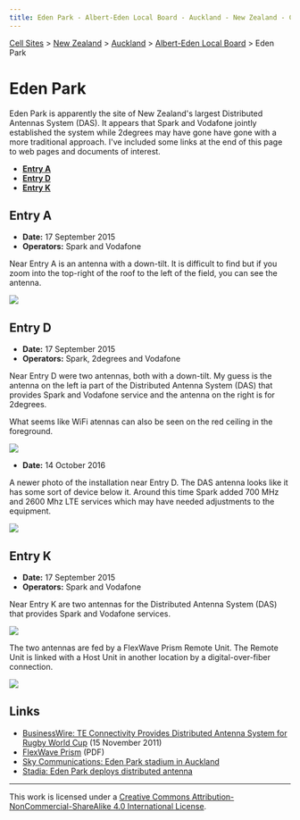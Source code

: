 ```yaml
---
title: Eden Park - Albert-Eden Local Board - Auckland - New Zealand - Cell Sites
---
```


[Cell Sites](../../../) > [New Zealand](../../) > [Auckland](../) > [Albert-Eden Local Board](./) > Eden Park

# Eden Park

Eden Park is apparently the site of New Zealand's largest Distributed Antennas System (DAS). It appears that Spark and
Vodafone jointly established the system while 2degrees may have gone have gone with a more traditional approach. I've
included some links at the end of this page to web pages and documents of interest.

* **[Entry A](#entry-a)**
* **[Entry D](#entry-d)**
* **[Entry K](#entry-k)**

## Entry A

* **Date:** 17 September 2015
* **Operators:** Spark and Vodafone

Near Entry A is an antenna with a down-tilt. It is difficult to find but if you zoom into the top-right of the roof to
the left of the field, you can see the antenna.

![](https://f001.backblazeb2.com/file/CellSites/NZ/AUK/Albert-Eden/20150917-154951.jpg)

## Entry D

* **Date:** 17 September 2015
* **Operators:** Spark, 2degrees and Vodafone

Near Entry D were two antennas, both with a down-tilt. My guess is the antenna on the left ia part of the Distributed
Antenna System (DAS) that provides Spark and Vodafone service and the antenna on the right is for 2degrees.

What seems like WiFi atennas can also be seen on the red ceiling in the foreground.

![](https://f001.backblazeb2.com/file/CellSites/NZ/AUK/Albert-Eden/20150917-153747.jpg)

* **Date:** 14 October 2016

A newer photo of the installation near Entry D. The DAS antenna looks like it has some sort of device below it. Around
this time Spark added 700 MHz and 2600 Mhz LTE services which may have needed adjustments to the equipment.

![](https://f001.backblazeb2.com/file/CellSites/NZ/AUK/Albert-Eden/20161014-183030.jpg)

## Entry K

* **Date:** 17 September 2015
* **Operators:** Spark and Vodafone

Near Entry K are two antennas for the Distributed Antenna System (DAS) that provides Spark and Vodafone services.

![](https://f001.backblazeb2.com/file/CellSites/NZ/AUK/Albert-Eden/20150917-155245.jpg)

The two antennas are fed by a FlexWave Prism Remote Unit. The Remote Unit is linked with a Host Unit in another
location by a digital-over-fiber connection.

![](https://f001.backblazeb2.com/file/CellSites/NZ/AUK/Albert-Eden/20150917-155301.jpg)

## Links

* [BusinessWire: TE Connectivity Provides Distributed Antenna System for Rugby World
  Cup](https://www.businesswire.com/news/home/20111115006151/en/TE-Connectivity-Distributed-Antenna-System-Rugby-World)
  (15 November 2011)
* [FlexWave Prism](https://www.anixter.com/content/dam/Suppliers/TE/wireless-flexwave-prism-106969ae.pdf) (PDF)
* [Sky Communications: Eden Park stadium in Auckland](http://www.skycomms.co.nz/case_studies.html)
* [Stadia: Eden Park deploys distributed antenna](http://www.stadia-magazine.com/news.php?NewsID=34800)

---

This work is licensed under a [Creative Commons Attribution-NonCommercial-ShareAlike 4.0 International License](http://creativecommons.org/licenses/by-nc-sa/4.0/).
